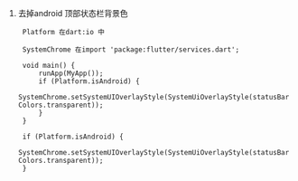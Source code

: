 1. 去掉android 顶部状态栏背景色

        Platform 在dart:io 中

        SystemChrome 在import 'package:flutter/services.dart';

        void main() {
            runApp(MyApp());
            if (Platform.isAndroid) {
                SystemChrome.setSystemUIOverlayStyle(SystemUiOverlayStyle(statusBarColor: Colors.transparent));
            }
        }

        if (Platform.isAndroid) {
            SystemChrome.setSystemUIOverlayStyle(SystemUiOverlayStyle(statusBarColor: Colors.transparent));
        }